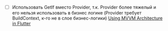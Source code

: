 


- [ ] Использовать GetIf вместо Provider, т.к. Provider более тяжелый и его нельзя использовать в бизнес логике (Provider требует BuildContext, к-го не в слое бизнес-логики)
[Using MVVM Architecture in Flutter](https://pieces.app/blog/using-mvvm-architecture-in-flutter)
